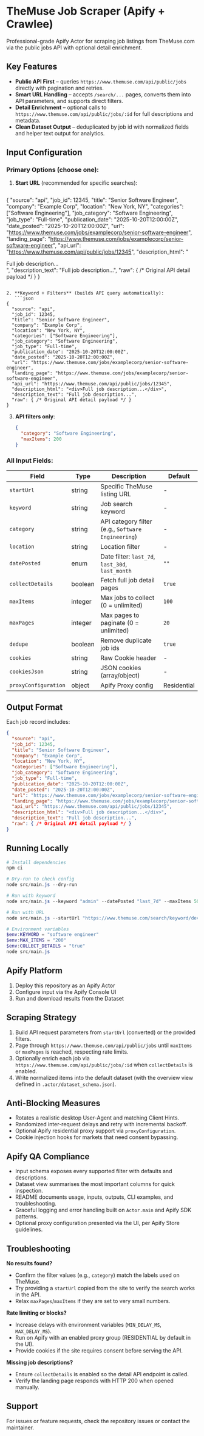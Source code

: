 # TheMuse Job Scraper (Apify + Crawlee)

Professional-grade Apify Actor for scraping job listings from TheMuse.com via the public jobs API with optional detail enrichment.

## Key Features

- **Public API First** – queries `https://www.themuse.com/api/public/jobs` directly with pagination and retries.
- **Smart URL Handling** – accepts `/search/...` pages, converts them into API parameters, and supports direct filters.
- **Detail Enrichment** – optional calls to `https://www.themuse.com/api/public/jobs/:id` for full descriptions and metadata.
- **Clean Dataset Output** – deduplicated by job id with normalized fields and helper text output for analytics.

## Input Configuration

### Primary Options (choose one):

1. **Start URL** (recommended for specific searches):
   ```json
{
  "source": "api",
  "job_id": 12345,
  "title": "Senior Software Engineer",
  "company": "Example Corp",
  "location": "New York, NY",
  "categories": ["Software Engineering"],
  "job_category": "Software Engineering",
  "job_type": "Full-time",
  "publication_date": "2025-10-20T12:00:00Z",
  "date_posted": "2025-10-20T12:00:00Z",
  "url": "https://www.themuse.com/jobs/examplecorp/senior-software-engineer",
  "landing_page": "https://www.themuse.com/jobs/examplecorp/senior-software-engineer",
  "api_url": "https://www.themuse.com/api/public/jobs/12345",
  "description_html": "<div>Full job description...</div>",
  "description_text": "Full job description...",
  "raw": { /* Original API detail payload */ }
}
```

2. **Keyword + Filters** (builds API query automatically):
   ```json
{
  "source": "api",
  "job_id": 12345,
  "title": "Senior Software Engineer",
  "company": "Example Corp",
  "location": "New York, NY",
  "categories": ["Software Engineering"],
  "job_category": "Software Engineering",
  "job_type": "Full-time",
  "publication_date": "2025-10-20T12:00:00Z",
  "date_posted": "2025-10-20T12:00:00Z",
  "url": "https://www.themuse.com/jobs/examplecorp/senior-software-engineer",
  "landing_page": "https://www.themuse.com/jobs/examplecorp/senior-software-engineer",
  "api_url": "https://www.themuse.com/api/public/jobs/12345",
  "description_html": "<div>Full job description...</div>",
  "description_text": "Full job description...",
  "raw": { /* Original API detail payload */ }
}
```

3. **API filters only**:
   ```json
   {
     "category": "Software Engineering",
     "maxItems": 200
   }
   ```

### All Input Fields:
| Field | Type | Description | Default |
|-------|------|-------------|---------|
| `startUrl` | string | Specific TheMuse listing URL | - |
| `keyword` | string | Job search keyword | - |
| `category` | string | API category filter (e.g., `Software Engineering`) | - |
| `location` | string | Location filter | - |
| `datePosted` | enum | Date filter: `last_7d`, `last_30d`, `last_month` | `""` |
| `collectDetails` | boolean | Fetch full job detail pages | `true` |
| `maxItems` | integer | Max jobs to collect (0 = unlimited) | `100` |
| `maxPages` | integer | Max pages to paginate (0 = unlimited) | `20` |
| `dedupe` | boolean | Remove duplicate job ids | `true` |
| `cookies` | string | Raw Cookie header | - |
| `cookiesJson` | string | JSON cookies (array/object) | - |
| `proxyConfiguration` | object | Apify Proxy config | Residential |
## Output Format

Each job record includes:

```json
{
  "source": "api",
  "job_id": 12345,
  "title": "Senior Software Engineer",
  "company": "Example Corp",
  "location": "New York, NY",
  "categories": ["Software Engineering"],
  "job_category": "Software Engineering",
  "job_type": "Full-time",
  "publication_date": "2025-10-20T12:00:00Z",
  "date_posted": "2025-10-20T12:00:00Z",
  "url": "https://www.themuse.com/jobs/examplecorp/senior-software-engineer",
  "landing_page": "https://www.themuse.com/jobs/examplecorp/senior-software-engineer",
  "api_url": "https://www.themuse.com/api/public/jobs/12345",
  "description_html": "<div>Full job description...</div>",
  "description_text": "Full job description...",
  "raw": { /* Original API detail payload */ }
}
```

## Running Locally

```powershell
# Install dependencies
npm ci

# Dry-run to check config
node src/main.js --dry-run

# Run with keyword
node src/main.js --keyword "admin" --datePosted "last_7d" --maxItems 50

# Run with URL
node src/main.js --startUrl "https://www.themuse.com/search/keyword/developer" --maxItems 100

# Environment variables
$env:KEYWORD = "software engineer"
$env:MAX_ITEMS = "200"
$env:COLLECT_DETAILS = "true"
node src/main.js
```

## Apify Platform

1. Deploy this repository as an Apify Actor
2. Configure input via the Apify Console UI
3. Run and download results from the Dataset

## Scraping Strategy

1. Build API request parameters from `startUrl` (converted) or the provided filters.
2. Page through `https://www.themuse.com/api/public/jobs` until `maxItems` or `maxPages` is reached, respecting rate limits.
3. Optionally enrich each job via `https://www.themuse.com/api/public/jobs/:id` when `collectDetails` is enabled.
4. Write normalized items into the default dataset (with the overview view defined in `.actor/dataset_schema.json`).

## Anti-Blocking Measures

- Rotates a realistic desktop User-Agent and matching Client Hints.
- Randomized inter-request delays and retry with incremental backoff.
- Optional Apify residential proxy support via `proxyConfiguration`.
- Cookie injection hooks for markets that need consent bypassing.


## Apify QA Compliance

- Input schema exposes every supported filter with defaults and descriptions.
- Dataset view summarises the most important columns for quick inspection.
- README documents usage, inputs, outputs, CLI examples, and troubleshooting.
- Graceful logging and error handling built on `Actor.main` and Apify SDK patterns.
- Optional proxy configuration presented via the UI, per Apify Store guidelines.

## Troubleshooting

**No results found?**
- Confirm the filter values (e.g., `category`) match the labels used on TheMuse.
- Try providing a `startUrl` copied from the site to verify the search works in the API.
- Relax `maxPages`/`maxItems` if they are set to very small numbers.

**Rate limiting or blocks?**
- Increase delays with environment variables (`MIN_DELAY_MS`, `MAX_DELAY_MS`).
- Run on Apify with an enabled proxy group (RESIDENTIAL by default in the UI).
- Provide cookies if the site requires consent before serving the API.

**Missing job descriptions?**
- Ensure `collectDetails` is enabled so the detail API endpoint is called.
- Verify the landing page responds with HTTP 200 when opened manually.

## Support

For issues or feature requests, check the repository issues or contact the maintainer.



